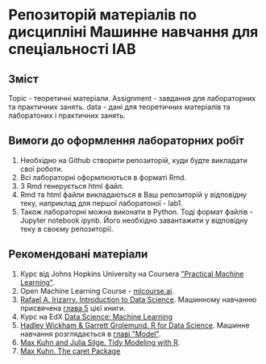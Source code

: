 # Репозиторій матеріалів по дисципліні Машинне навчання для спеціальності ІАВ

## Зміст

Topic - теоретичні матеріали.
Assignment - завдання для лабораторних та практичних занять.
data - дані для теоретичних матеріалів та лаборатоних і практичних занять.


## Вимоги до оформлення лабораторних робіт

1. Необхідно на Github створити репозиторій, куди будте викладати свої роботи.
2. Всі лабораторні оформлюються в форматі Rmd.
3. З Rmd генерується html файл.
4. Rmd та html файли викладаються в Ваш репозиторій у відповідну теку, наприклад для першої лаборатоної - lab1.
5. Також лабораторні можна виконати в Python. Тоді формат файлів - Jupyter notebook ipynb. Його необхідно завантажити у відповідну теку в своєму репозиторії.

## Рекомендовані матеріали

1. Курс від Johns Hopkins University на Coursera ["Practical Machine Learning"](https://www.coursera.org/learn/practical-machine-learning/home/welcome).
2. Open Machine Learning Course - [mlcourse.ai](https://mlcourse.ai/index.html).
3. [Rafael A. Irizarry. Introduction to Data Science](https://rafalab.github.io/dsbook/). Машинному навчанню присвячена [глава 5](https://rafalab.github.io/dsbook/introduction-to-machine-learning.html) цієї книги.
4. Курс на EdX [Data Science: Machine Learning](https://www.edx.org/course/data-science-machine-learning)
5. [Hadley Wickham & Garrett Grolemund. R for Data Science](https://r4ds.had.co.nz/index.html). Машинне навчання розглядається в [главі "Model"](https://r4ds.had.co.nz/model-intro.html).
6. [Max Kuhn and Julia Silge. Tidy Modeling with R](https://www.tmwr.org/).
7. [Max Kuhn. The caret Package](https://topepo.github.io/)

